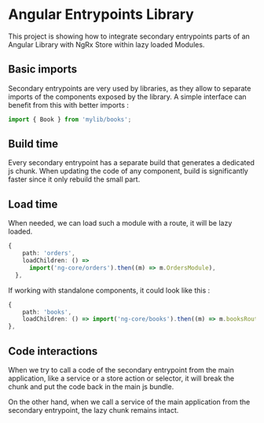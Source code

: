 # Angular Entrypoints Library 

This project is showing how to integrate secondary entrypoints parts of an Angular Library with NgRx Store within lazy loaded Modules.

## Basic imports

Secondary entrypoints are very used by libraries, as they allow to separate imports of the components exposed by the library.
A simple interface can benefit from this with better imports :

```typescript
import { Book } from 'mylib/books';
```

## Build time

Every secondary entrypoint has a separate build that generates a dedicated js chunk. When updating the code of any component, build is significantly faster since it only rebuild the small part.

## Load time

When needed, we can load such a module with a route, it will be lazy loaded.

```typescript
{
    path: 'orders',
    loadChildren: () =>
      import('ng-core/orders').then((m) => m.OrdersModule),
  },
```

If working with standalone components, it could look like this :

```typescript
{
    path: 'books',
    loadChildren: () => import('ng-core/books').then((m) => m.booksRoutes),
},
```

## Code interactions

When we try to call a code of the secondary entrypoint from the main application, like a service or a store action or selector, it will break the chunk and put the code back in the main js bundle.

On the other hand, when we call a service of the main application from the secondary entrypoint, the lazy chunk remains intact.
